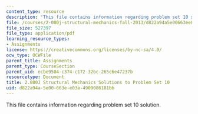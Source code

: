 ```yaml
---
content_type: resource
description: 'This file contains information regarding problem set 10 solution. '
file: /courses/2-080j-structural-mechanics-fall-2013/d822a94a5e00663ee03a4909086181bb_MIT2_080JF13_ProbSet_10_Sol.pdf
file_size: 527397
file_type: application/pdf
learning_resource_types:
- Assignments
license: https://creativecommons.org/licenses/by-nc-sa/4.0/
ocw_type: OCWFile
parent_title: Assignments
parent_type: CourseSection
parent_uid: ecbe9504-c374-c172-32bc-265c6e47237b
resourcetype: Document
title: 2.080J Structural Mechanics Solutions to Problem Set 10
uid: d822a94a-5e00-663e-e03a-4909086181bb
---
```

This file contains information regarding problem set 10 solution. 